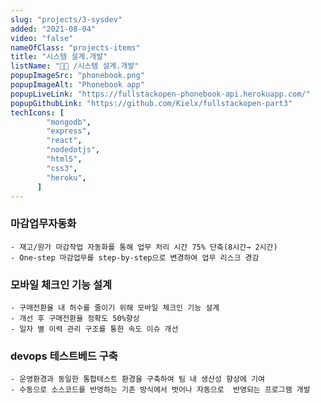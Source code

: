 ```yaml
---
slug: "projects/3-sysdev"
added: "2021-08-04"
video: "false"
nameOfClass: "projects-items"
title: "시스템 설계.개발"
listName: "👩‍💻 /시스템 설계.개발"
popupImageSrc: "phonebook.png"
popupImageAlt: "Phonebook app"
popupLiveLink: "https://fullstackopen-phonebook-api.herokuapp.com/"
popupGithubLink: "https://github.com/Kielx/fullstackopen-part3"
techIcons: [
        "mongodb",
        "express",
        "react",
        "nodedotjs",
        "html5",
        "css3",
        "heroku",
      ]
---
```



### 마감업무자동화
    - 재고/원가 마감작업 자동화를 통해 업무 처리 시간 75% 단축(8시간→ 2시간)
    - One-step 마감업무를 step-by-step으로 변경하여 업무 리스크 경감
###  모바일 체크인 기능 설계
    - 구매전환율 내 허수를 줄이기 위해 모바일 체크인 기능 설계
    - 개선 후 구매전환율 정확도 50%향상     
    - 일자 별 이력 관리 구조를 통한 속도 이슈 개선
### devops 테스트베드 구축
    - 운영환경과 동일한 통합테스트 환경을 구축하여 팀 내 생산성 향상에 기여
    - 수동으로 소스코드를 반영하는 기존 방식에서 벗어나 자동으로  반영되는 프로그램 개발
